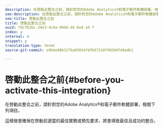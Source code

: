 ```yaml
---
description: 在啓動此整合之前，請針對您的Adobe Analytics®和電子郵件軟體部署，檢閱下列項目。
seo-description: 在啓動此整合之前，請針對您的Adobe Analytics®和電子郵件軟體部署，檢閱下列項目。
seo-title: 啓動此整合之前
title: 啓動此整合之前
uuid: fdc762bc-24e3-4c0a-904d-d4 be4 a4 f
index: y
internal: n
snippet: y
translation-type: tm+mt
source-git-commit: e96de98b3176a05654fdf697210f992b0fd4adb1

---
```



# 啓動此整合之前{#before-you-activate-this-integration}

在啓動此整合之前，請針對您的Adobe Analytics®和電子郵件軟體部署，檢閱下列項目。

這樣做會確保在啓動前適當的最佳實務或預先要求，將會導致最佳且成功的整合。
